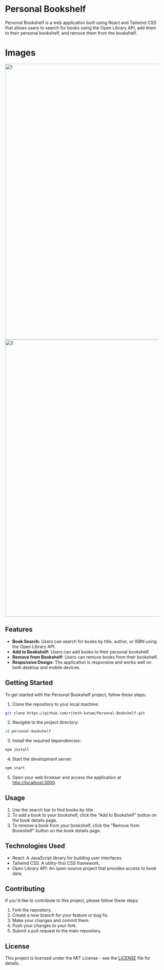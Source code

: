 # Personal Bookshelf

Personal Bookshelf is a web application built using React and Tailwind CSS that allows users to search for books using the Open Library API, add them to their personal bookshelf, and remove them from the bookshelf.

# Images

<img width="901" alt="1" src="https://github.com/ritesh2211/Personal-Bookshelf/assets/110546856/c6d58857-b8f4-4995-af90-0ca11679f3f5">

<img width="905" alt="2" src="https://github.com/ritesh2211/Personal-Bookshelf/assets/110546856/660663ae-891f-4509-b884-5687e839c718">

## Features

- **Book Search:** Users can search for books by title, author, or ISBN using the Open Library API.
- **Add to Bookshelf:** Users can add books to their personal bookshelf.
- **Remove from Bookshelf:** Users can remove books from their bookshelf.
- **Responsive Design:** The application is responsive and works well on both desktop and mobile devices.

## Getting Started

To get started with the Personal Bookshelf project, follow these steps:

1. Clone the repository to your local machine:

```bash
git clone https://github.com/ritesh-katwe/Personal-Bookshelf.git
```

2. Navigate to the project directory:

```bash
cd personal-bookshelf
```

3. Install the required dependencies:

```bash
npm install
```

4. Start the development server:

```bash
npm start
```

5. Open your web browser and access the application at [http://localhost:3000](http://localhost:3000).

## Usage

1. Use the search bar to find books by title.
2. To add a book to your bookshelf, click the "Add to Bookshelf" button on the book details page.
3. To remove a book from your bookshelf, click the "Remove from Bookshelf" button on the book details page.

## Technologies Used

- React: A JavaScript library for building user interfaces.
- Tailwind CSS: A utility-first CSS framework.
- Open Library API: An open-source project that provides access to book data.

## Contributing

If you'd like to contribute to this project, please follow these steps:

1. Fork the repository.
2. Create a new branch for your feature or bug fix.
3. Make your changes and commit them.
4. Push your changes to your fork.
5. Submit a pull request to the main repository.

## License

This project is licensed under the MIT License - see the [LICENSE](LICENSE) file for details.
